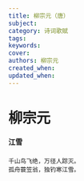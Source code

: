 ```yaml
---
title: 柳宗元（唐）
subject: 
category: 诗词歌赋
tags: 
keywords: 
cover: 
authors: 柳宗元
created_when: 
updated_when: 
---
```


# 柳宗元

#### 江雪

```
千山鸟飞绝，万径人踪灭。
孤舟蓑笠翁，独钓寒江雪。
```
